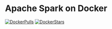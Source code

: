 Apache Spark on Docker
=================

[![DockerPulls](https://img.shields.io/docker/pulls/poad/docker-spark-amazon.svg)](https://registry.hub.docker.com/u/poad/docker-spark-amazon/)
[![DockerStars](https://img.shields.io/docker/stars/poad/docker-spark-amazon.svg)](https://registry.hub.docker.com/u/poad/docker-spark-amazon/)
